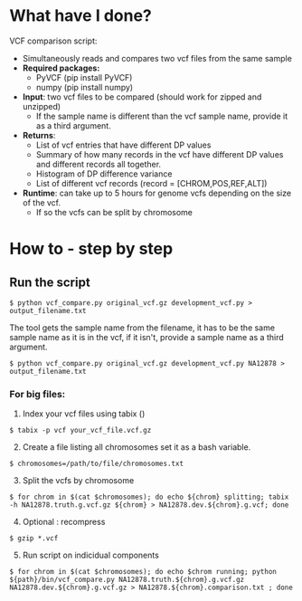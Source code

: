 
# What have I done?

VCF comparison script:
* Simultaneously reads and compares two vcf files from the same sample
* **Required packages:**
  * PyVCF (pip install PyVCF)
  * numpy (pip install numpy)
* **Input**: two vcf files to be compared (should work for zipped and unzipped)
  * If the sample name is different than the vcf sample name, provide it as a third argument.
* **Returns**: 
  * List of vcf entries that have different DP values
  * Summary of how many records in the vcf have different DP values and different records all together.
  * Histogram of DP difference variance
  * List of different vcf records (record = [CHROM,POS,REF,ALT])
*  **Runtime**: can take up to 5 hours for genome vcfs depending on the size of the vcf.
   *  If so the vcfs can be split by chromosome


# How to - step by step

## Run the script

    $ python vcf_compare.py original_vcf.gz development_vcf.py > output_filename.txt

The tool gets the sample name from the filename, it has to be the same sample name as it is in the vcf, if it isn't, provide a sample name as a third argument.

    $ python vcf_compare.py original_vcf.gz development_vcf.py NA12878 > output_filename.txt

### For big files:

   1. Index your vcf files using tabix ()
   
    $ tabix -p vcf your_vcf_file.vcf.gz
   2. Create a file listing all chromosomes set it as a bash variable.

    $ chromosomes=/path/to/file/chromosomes.txt
   3. Split the vcfs by chromosome
   
    $ for chrom in $(cat $chromosomes); do echo ${chrom} splitting; tabix -h NA12878.truth.g.vcf.gz ${chrom} > NA12878.dev.${chrom}.g.vcf; done

   4. Optional : recompress

    $ gzip *.vcf

5.  Run script on indicidual components

```
$ for chrom in $(cat $chromosomes); do echo $chrom running; python ${path}/bin/vcf_compare.py NA12878.truth.${chrom}.g.vcf.gz NA12878.dev.${chrom}.g.vcf.gz > NA12878.${chrom}.comparison.txt ; done
```
